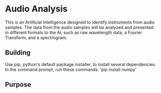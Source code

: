 # Audio Analysis
This is an Artificial Intelligence designed to identify instruments from audio samples. The data from the audio samples will be analyzed and presented in different formats to the AI, such as raw wavelength data, a Fourier Transform, and a spectrogram.
## Building
Use pip, python's default package installer, to install several dependencies. In the command prompt, run these commands:
'pip install numpy'
## Purpose
